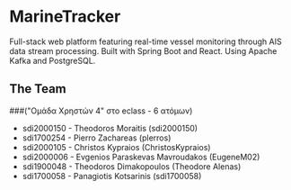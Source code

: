 # MarineTracker
Full-stack web platform featuring real-time vessel monitoring through AIS data stream processing. Built with Spring Boot and React. Using Apache Kafka and PostgreSQL.

## The Team 
###("Ομάδα Χρηστών 4" στο eclass - 6 ατόμων)
- sdi2000150 - Theodoros Moraitis (sdi2000150)
- sdi1700254 - Pierro Zachareas (plerros)
- sdi2000105 - Christos Kypraios (ChristosKypraios)
- sdi2000006 - Evgenios Paraskevas Mavroudakos (EugeneM02)
- sdi1900048 - Theodoros Dimakopoulos (Theodore Alenas)
- sdi1700058 - Panagiotis Kotsarinis (sdi1700058)
